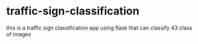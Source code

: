 # traffic-sign-classification
this is a traffic sign classification app using flask that can classify 43 class of images
